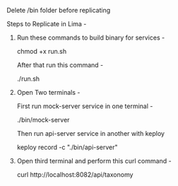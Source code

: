 Delete /bin folder before replicating

Steps to Replicate in Lima - 

1. Run these commands to build binary for services -

   chmod +x run.sh

   After that run this command - 
   
      ./run.sh

3. Open Two terminals -

   First run mock-server service in one terminal -

   ./bin/mock-server

   Then run api-server service in another with keploy

   keploy record -c "./bin/api-server"

4. Open third terminal and perform this curl command -

   curl http://localhost:8082/api/taxonomy

    
    

